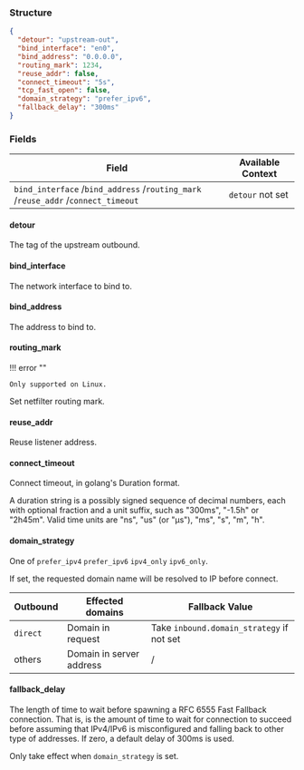 ### Structure

```json
{
  "detour": "upstream-out",
  "bind_interface": "en0",
  "bind_address": "0.0.0.0",
  "routing_mark": 1234,
  "reuse_addr": false,
  "connect_timeout": "5s",
  "tcp_fast_open": false,
  "domain_strategy": "prefer_ipv6",
  "fallback_delay": "300ms"
}
```

### Fields

| Field                                                                             | Available Context |
|-----------------------------------------------------------------------------------|-------------------|
| `bind_interface` /`bind_address` /`routing_mark` /`reuse_addr` /`connect_timeout` | `detour` not set  |

#### detour

The tag of the upstream outbound.

#### bind_interface

The network interface to bind to.

#### bind_address

The address to bind to.

#### routing_mark

!!! error ""

    Only supported on Linux.

Set netfilter routing mark.

#### reuse_addr

Reuse listener address.

#### connect_timeout

Connect timeout, in golang's Duration format.

A duration string is a possibly signed sequence of
decimal numbers, each with optional fraction and a unit suffix,
such as "300ms", "-1.5h" or "2h45m".
Valid time units are "ns", "us" (or "µs"), "ms", "s", "m", "h".

#### domain_strategy

One of `prefer_ipv4` `prefer_ipv6` `ipv4_only` `ipv6_only`.

If set, the requested domain name will be resolved to IP before connect.

| Outbound | Effected domains         | Fallback Value                            |
|----------|--------------------------|-------------------------------------------|
| `direct` | Domain in request        | Take `inbound.domain_strategy` if not set | 
| others   | Domain in server address | /                                         |

#### fallback_delay

The length of time to wait before spawning a RFC 6555 Fast Fallback connection.
That is, is the amount of time to wait for connection to succeed before assuming
that IPv4/IPv6 is misconfigured and falling back to other type of addresses.
If zero, a default delay of 300ms is used.

Only take effect when `domain_strategy` is set.
